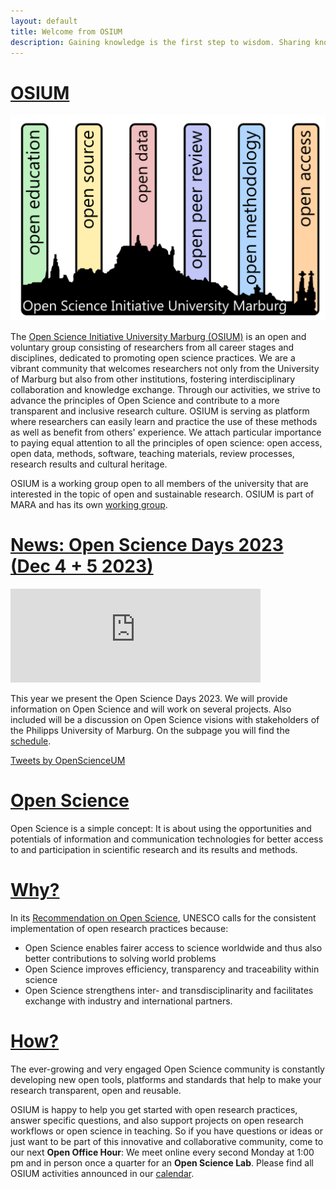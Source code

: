 ```yaml
---
layout: default
title: Welcome from OSIUM
description: Gaining knowledge is the first step to wisdom. Sharing knowledge is the first the step to humanity.
---
```


# [OSIUM](./team.md)

![OSIUM_Logo](./assets/images/OSIUM_logo.png)

The [Open Science Initiative University Marburg (OSIUM)](./team.md) is an open and voluntary group consisting of researchers from all career stages and disciplines, dedicated to promoting open science practices. We are a vibrant community that welcomes researchers not only from the University of Marburg but also from other institutions, fostering interdisciplinary collaboration and knowledge exchange. Through our activities, we strive to advance the principles of Open Science and contribute to a more transparent and inclusive research culture.
OSIUM is serving as platform where researchers can easily learn and practice the use of these methods as well as benefit from others' experience. We attach particular importance to paying equal attention to all the principles of open science: open access, open data, methods, software, teaching materials, review processes, research results and cultural heritage. 

OSIUM is a working group open to all members of the university that are interested in the topic of open and sustainable research. OSIUM is part of MARA and has its own <a href="https://www.uni-marburg.de/en/mara/networking/academic-groups/working-group-35/arbeitsgruppe-35-open-science-initiative-university-marburg-2018">working group</a>.

# [News: Open Science Days 2023 (Dec 4 + 5 2023)](./open-science-days-2023.md)
<iframe src="https://fediscience.org/@lydiariedl/111221107953562911/embed" class="mastodon-embed" style="max-width: 100%; border: 0" width="400" allowfullscreen="allowfullscreen"></iframe><script src="https://fediscience.org/embed.js" async="async"></script> 

This year we present the Open Science Days 2023. We will provide information on Open Science and will work on several projects. Also included will be a discussion on Open Science visions with stakeholders of the Philipps University of Marburg. On the subpage you will find the [schedule](./open-science-days-2023.md).  

<a class="twitter-timeline" href="https://twitter.com/OpenScienceUM?ref_src=twsrc%5Etfw" data-tweet-limit="1" data-height="300">Tweets by OpenScienceUM</a> <script async src="https://platform.twitter.com/widgets.js" charset="utf-8"></script>

# [Open Science](./open-science.md)
Open Science is a simple concept: It is about using the opportunities and potentials of information and communication technologies for better access to and participation in scientific research and its results and methods.

# [Why?](./reasons.md)
In its <a href="https://unesdoc.unesco.org/ark:/48223/pf0000379949">Recommendation on Open Science</a>, UNESCO calls for the consistent implementation of open research practices because:
* Open Science enables fairer access to science worldwide and thus also better contributions to solving world problems
* Open Science improves efficiency, transparency and traceability within science
* Open Science strengthens inter- and transdisciplinarity and facilitates exchange with industry and international partners.

# [How?](./tools-and-resources.md)
The ever-growing and very engaged Open Science community is constantly developing new open tools, platforms and standards that help to make your research transparent, open and reusable.

OSIUM is happy to help you get started with open research practices, answer specific questions, and also support projects on open research workflows or open science in teaching.
So if you have questions or ideas or just want to be part of this innovative and collaborative community, come to our next **Open Office Hour**: We meet online every second Monday at 1:00 pm and in person once a quarter for an **Open Science Lab**. Please find all OSIUM activities announced in our [calendar](./calendar-page.md).



